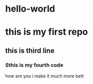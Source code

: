 # hello-world
# this is my first repo
## this is third line                            
### Sthis is my fourth code
how are you 
i make it much more bett
